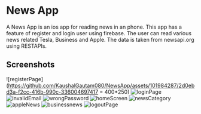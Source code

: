 # News App

A News App is an ios app for reading news in an phone. This app has a feature of register and login user using firebase. The user can read various news related Tesla, Business and Apple. The data is taken from newsapi.org using RESTAPIs.

## Screenshots
![registerPage](https://github.com/KaushalGautam080/NewsApp/assets/101984287/2d0ebd3a-f2cc-416b-990c-336004697417 = 400*250)
![loginPage](https://github.com/KaushalGautam080/NewsApp/assets/101984287/e6db3885-5044-49c3-b935-8ad13dd6383b)
![invalidEmail](https://github.com/KaushalGautam080/NewsApp/assets/101984287/67186a05-11be-44ff-8241-c22eb592ca58)
![wrongPassword](https://github.com/KaushalGautam080/NewsApp/assets/101984287/d0809584-3599-4b85-96e6-e745a6c43ea3)
![homeScreen](https://github.com/KaushalGautam080/NewsApp/assets/101984287/891ccc29-9fa7-4948-9d16-7da7c5ec3ca9)
![newsCategory](https://github.com/KaushalGautam080/NewsApp/assets/101984287/8d7d41e8-6927-466c-9db7-d4789967c5a5)
![appleNews](https://github.com/KaushalGautam080/NewsApp/assets/101984287/5a51ba8a-9413-4c09-b103-aaf88c064c3d)
![businessnews](https://github.com/KaushalGautam080/NewsApp/assets/101984287/acff2713-a36e-42d9-a594-cce664ad002f)
![logoutPage](https://github.com/KaushalGautam080/NewsApp/assets/101984287/5d6c8476-e0a3-47e2-9193-a4913c28d2c5)


<!-- 
This project is a starting point for a Flutter application.

A few resources to get you started if this is your first Flutter project:

- [Lab: Write your first Flutter app](https://docs.flutter.dev/get-started/codelab)
- [Cookbook: Useful Flutter samples](https://docs.flutter.dev/cookbook)

For help getting started with Flutter development, view the
[online documentation](https://docs.flutter.dev/), which offers tutorials,
samples, guidance on mobile development, and a full API reference.
 -->
